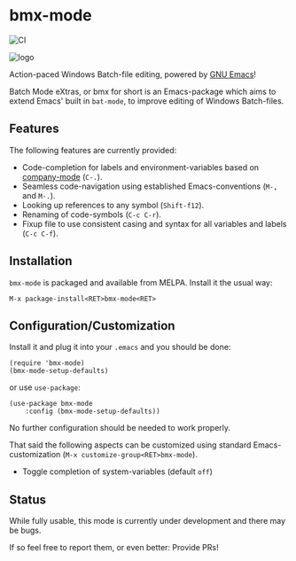 
# bmx-mode

![CI](https://github.com/josteink/bmx-mode/workflows/CI/badge.svg)

![logo](https://raw.githubusercontent.com/josteink/bmx-mode/master/logo.png)

Action-paced Windows Batch-file editing, powered by [GNU Emacs](https://www.gnu.org/software/emacs/)!

Batch Mode eXtras, or bmx for short is an Emacs-package which aims to
extend Emacs' built in `bat-mode`, to improve editing of Windows
Batch-files.

## Features

The following features are currently provided:

* Code-completion for labels and environment-variables based on [company-mode](https://company-mode.github.io/) (`C-.`).
* Seamless code-navigation using established Emacs-conventions (`M-,` and `M-.`).
* Looking up references to any symbol (`Shift-f12`).
* Renaming of code-symbols (`C-c C-r`).
* Fixup file to use consistent casing and syntax for all variables and labels (`C-c C-f`).


## Installation

`bmx-mode` is packaged and available from MELPA. Install it the usual way:

`M-x package-install<RET>bmx-mode<RET>`

## Configuration/Customization

Install it and plug it into your `.emacs` and you should be done:

``` elisp
(require 'bmx-mode)
(bmx-mode-setup-defaults)
```
or use `use-package`:

``` elisp
(use-package bmx-mode
    :config (bmx-mode-setup-defaults))
```

No further configuration should be needed to work properly.

That said the following aspects can be customized using standard Emacs-customization (`M-x customize-group<RET>bmx-mode`).

* Toggle completion of system-variables (default `off`)

## Status

While fully usable, this mode is currently under development and there may be bugs.

If so feel free to report them, or even better: Provide PRs!


